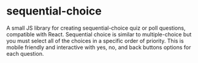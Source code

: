 # sequential-choice
A small JS library for creating sequential-choice quiz or poll questions, compatible with React. Sequential choice is similar to multiple-choice but you must select all of the choices in a specific order of priority. This is mobile friendly and interactive with yes, no, and back buttons options for each question.
